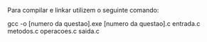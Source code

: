 Para compilar e linkar utilizem o seguinte comando:

gcc -o [numero da questao].exe [numero da questao].c entrada.c metodos.c operacoes.c saida.c